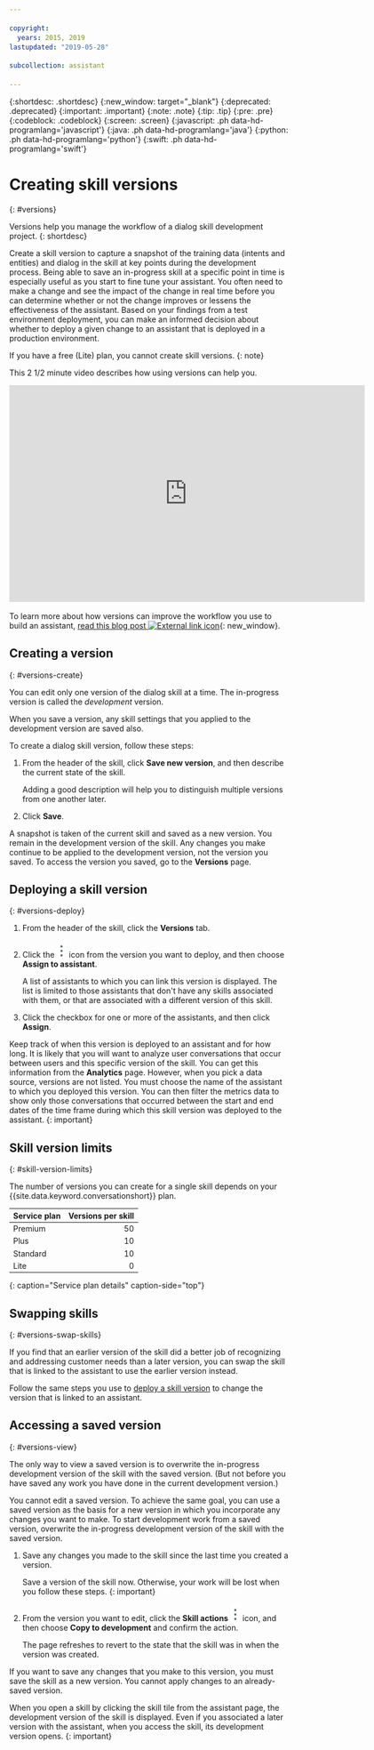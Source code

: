 ```yaml
---

copyright:
  years: 2015, 2019
lastupdated: "2019-05-28"

subcollection: assistant

---
```


{:shortdesc: .shortdesc}
{:new_window: target="_blank"}
{:deprecated: .deprecated}
{:important: .important}
{:note: .note}
{:tip: .tip}
{:pre: .pre}
{:codeblock: .codeblock}
{:screen: .screen}
{:javascript: .ph data-hd-programlang='javascript'}
{:java: .ph data-hd-programlang='java'}
{:python: .ph data-hd-programlang='python'}
{:swift: .ph data-hd-programlang='swift'}

# Creating skill versions
{: #versions}

Versions help you manage the workflow of a dialog skill development project.
{: shortdesc}

Create a skill version to capture a snapshot of the training data (intents and entities) and dialog in the skill at key points during the development process. Being able to save an in-progress skill at a specific point in time is especially useful as you start to fine tune your assistant. You often need to make a change and see the impact of the change in real time before you can determine whether or not the change improves or lessens the effectiveness of the assistant. Based on your findings from a test environment deployment, you can make an informed decision about whether to deploy a given change to an assistant that is deployed in a production environment.

If you have a free (Lite) plan, you cannot create skill versions.
{: note}

This 2 1/2 minute video describes how using versions can help you.

<iframe class="embed-responsive-item" id="youtubeplayer" title="Creating skill versions" type="text/html" width="640" height="390" src="https://www.youtube.com/embed/FDolnBxvcZ8" frameborder="0" webkitallowfullscreen mozallowfullscreen allowfullscreen> </iframe>

To learn more about how versions can improve the workflow you use to build an assistant, [read this blog post ![External link icon](../../icons/launch-glyph.svg "External link icon")](https://medium.com/ibm-watson/watson-assistant-versions-announcement-d60869b1f5f){: new_window}.

## Creating a version
{: #versions-create}

You can edit only one version of the dialog skill at a time. The in-progress version is called the *development* version.

When you save a version, any skill settings that you applied to the development version are saved also.

To create a dialog skill version, follow these steps:

1.  From the header of the skill, click **Save new version**, and then describe the current state of the skill.

    Adding a good description will help you to distinguish multiple versions from one another later.

1.  Click **Save**.

A snapshot is taken of the current skill and saved as a new version. You remain in the development version of the skill. Any changes you make continue to be applied to the development version, not the version you saved. To access the version you saved, go to the **Versions** page.

## Deploying a skill version
{: #versions-deploy}

1.  From the header of the skill, click the **Versions** tab.
1.  Click the ![Click to view actions](images/kebab-react.png) icon from the version you want to deploy, and then choose **Assign to assistant**.

    A list of assistants to which you can link this version is displayed. The list is limited to those assistants that don't have any skills associated with them, or that are associated with a different version of this skill.
1.  Click the checkbox for one or more of the assistants, and then click **Assign**.

Keep track of when this version is deployed to an assistant and for how long. It is likely that you will want to analyze user conversations that occur between users and this specific version of the skill. You can get this information from the **Analytics** page. However, when you pick a data source, versions are not listed. You must choose the name of the assistant to which you deployed this version. You can then filter the metrics data to show only those conversations that occurred between the start and end dates of the time frame during which this skill version was deployed to the assistant.
{: important}

## Skill version limits
{: #skill-version-limits}

The number of versions you can create for a single skill depends on your {{site.data.keyword.conversationshort}} plan.

| Service plan     | Versions per skill |
|------------------|-------------------:|
| Premium          |                 50 |
| Plus             |                 10 |
| Standard         |                 10 |
| Lite             |                  0 |
{: caption="Service plan details" caption-side="top"}

## Swapping skills
{: #versions-swap-skills}

If you find that an earlier version of the skill did a better job of recognizing and addressing customer needs than a later version, you can swap the skill that is linked to the assistant to use the earlier version instead.

Follow the same steps you use to [deploy a skill version](#versions-deploy) to change the version that is linked to an assistant.

## Accessing a saved version
{: #versions-view}

The only way to view a saved version is to overwrite the in-progress development version of the skill with the saved version. (But not before you have saved any work you have done in the current development version.)

You cannot edit a saved version. To achieve the same goal, you can use a saved version as the basis for a new version in which you incorporate any changes you want to make. To start development work from a saved version, overwrite the in-progress development version of the skill with the saved version.

1.  Save any changes you made to the skill since the last time you created a version.

    Save a version of the skill now. Otherwise, your work will be lost when you follow these steps.
    {: important}

1.  From the version you want to edit, click the **Skill actions** ![Skill actions](images/kebab-react.png) icon, and then choose **Copy to development** and confirm the action.

    The page refreshes to revert to the state that the skill was in when the version was created.

If you want to save any changes that you make to this version, you must save the skill as a new version. You cannot apply changes to an already-saved version.

When you open a skill by clicking the skill tile from the assistant page, the development version of the skill is displayed. Even if you associated a later version with the assistant, when you access the skill, its development version opens.
{: important}